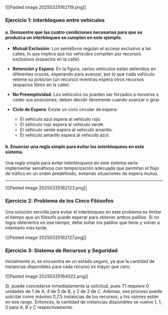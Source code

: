 
![[Pasted image 20250325162119.png]]

### **Ejercicio 1: Interbloqueo entre vehículos**

#### **a. Demuestre que las cuatro condiciones necesarias para que se produzca un interbloqueo se cumplen en este ejemplo.**

- **Mutual Exclusión**: Los semáforos regulan el acceso exclusivo a las calles, lo que implica que los vehículos compiten por recursos exclusivos (espacios en la calle).
  
- **Retención y Espera**: En la figura, varios vehículos están detenidos en diferentes cruces, esperando para avanzar, por lo que cada vehículo retiene su posición (un recurso) mientras espera otros recursos (espacios libres en la calle).

- **No Preemptividad**: Los vehículos no pueden ser forzados a moverse o ceder sus posiciones; deben decidir libremente cuándo avanzar o girar.

- **Ciclo de Espera**: Existe un ciclo circular de espera:
  - El vehículo azul espera al vehículo rojo.
  - El vehículo rojo espera al vehículo verde.
  - El vehículo verde espera al vehículo amarillo.
  - El vehículo amarillo espera al vehículo azul.

#### **b. Enunciar una regla simple para evitar los interbloqueos en este sistema.**

Una regla simple para evitar interbloqueos en este sistema sería implementar semáforos con temporización adecuada que permitan el flujo de tráfico en un orden predefinido, evitando situaciones de espera mutua.

---

![[Pasted image 20250325162123.png]]

### **Ejercicio 2: Problema de los Cinco Filósofos**

Una solución sencilla para evitar el interbloqueo en este problema es limitar el tiempo que un filósofo puede esperar para obtener ambos palillos. Si no logra obtenerlos en ese tiempo, debe soltar los palillos que tiene y volver a intentarlo más tarde.


![[Pasted image 20250325162127.png]]

### **Ejercicio 3: Sistema de Recursos y Seguridad**

Inicialmente si, se encuentra en un estado seguro, ya que la cantidad de instancias disponibles para cada recurso es mayor que cero.

![[Pasted image 20250325164022.png]]

Si, puede concederse inmediatamente la solicitud, pues T1 requiere 0 unidades de 1 de A, 4 de 5 de B, y 2 de 2 de C. Ademas, ese proceso puede solicitar como máximo 0,7,5 instancias de los recursos, y los valores están en ese rango. Entonces, la cantidad de instancias disponibles se vuelve 1, 1, 0 para A, B y C respectivamente.